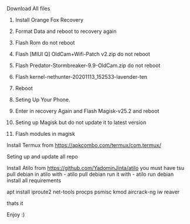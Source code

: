 Download All files

1. Install Orange Fox Recovery
2. Format Data and reboot to recovery again
3. Flash Rom do not reboot
4. Flash [MIUI Q] OldCam+Wifi-Patch v2.zip do not reboot
5. Flash Predator-Stormbreaker-9.9-OldCam.zip do not reboot
6. Flash kernel-nethunter-20201113_152533-lavender-ten 

7. Reboot

8. Seting Up Your Phone. 
9. Enter in recovery Again and Flash Magisk-v25.2 and reboot
10. Seting up Magisk but do not update it to latest version
11. Flash modules in magisk

Install Termux from https://apkcombo.com/termux/com.termux/

Seting up and update all repo

Install Atilo from https://github.com/YadominJinta/atilo you must have tsu
pull debian in atilo with -      atilo pull debian
run it with -    atilo run debian  
install all requirements

apt install iproute2 net-tools procps psmisc kmod aircrack-ng iw reaver

thats it

Enjoy :)
